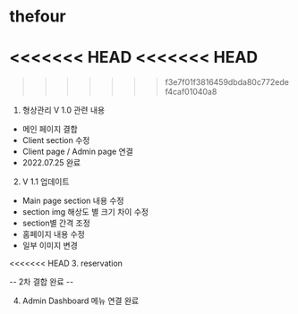 # thefour

<<<<<<< HEAD
<<<<<<< HEAD
=======
>>>>>>> f3e7f01f3816459dbda80c772edef4caf01040a8
1. 형상관리 V  1.0 관련 내용
 - 메인 페이지 결합
 - Client section 수정
 - Client page / Admin page 연결
 - 2022.07.25 완료

2. V 1.1 업데이트
 - Main page section 내용 수정
 - section img 해상도 별 크기 차이 수정
 - section별 간격 조정
 - 홈페이지 내용 수정
 - 일부 이미지 변경

<<<<<<< HEAD
 3. reservation

-- 2차 결합 완료 -- 

 4. Admin Dashboard 메뉴 연결 완료

